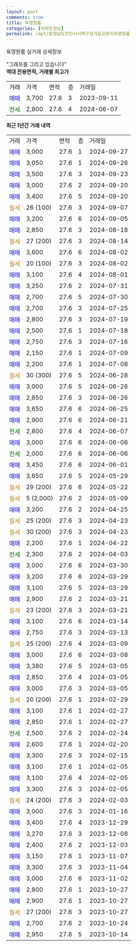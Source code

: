 ```yaml
---
layout: post
comments: true
title: 육영원룸
categories: [아파트정보]
permalink: /apt/충청남도천안시서북구성거읍요방리육영원룸
---
```


육영원룸 실거래 상세정보

<script type="text/javascript">
  google.charts.load('current', {'packages':['line', 'corechart']});
  google.charts.setOnLoadCallback(drawChart);

  function drawChart() {
    var data = new google.visualization.DataTable();
    data.addColumn('date', '거래일');
    data.addColumn('number', "매매");
    data.addColumn('number', "전세");
    data.addColumn('number', "전매");

    data.addRows([[new Date(Date.parse("2024-09-27")), 3000, null, null], [new Date(Date.parse("2024-09-26")), 3050, null, null], [new Date(Date.parse("2024-09-23")), 3500, null, null], [new Date(Date.parse("2024-09-20")), 3000, null, null], [new Date(Date.parse("2024-09-20")), 3400, null, null], [new Date(Date.parse("2024-09-07")), null, null, null], [new Date(Date.parse("2024-09-05")), 3200, null, null], [new Date(Date.parse("2024-08-18")), 2850, null, null], [new Date(Date.parse("2024-08-14")), null, null, null], [new Date(Date.parse("2024-08-02")), 3600, null, null], [new Date(Date.parse("2024-08-02")), null, null, null], [new Date(Date.parse("2024-08-01")), 3100, null, null], [new Date(Date.parse("2024-07-31")), 3250, null, null], [new Date(Date.parse("2024-07-30")), 2700, null, null], [new Date(Date.parse("2024-07-25")), 2700, null, null], [new Date(Date.parse("2024-07-19")), 2800, null, null], [new Date(Date.parse("2024-07-18")), 2500, null, null], [new Date(Date.parse("2024-07-16")), 2750, null, null], [new Date(Date.parse("2024-07-09")), 2150, null, null], [new Date(Date.parse("2024-07-08")), 2200, null, null], [new Date(Date.parse("2024-06-28")), null, null, null], [new Date(Date.parse("2024-06-26")), 3000, null, null], [new Date(Date.parse("2024-06-26")), 2850, null, null], [new Date(Date.parse("2024-06-25")), 3650, null, null], [new Date(Date.parse("2024-06-21")), 2900, null, null], [new Date(Date.parse("2024-06-07")), null, 2800, null], [new Date(Date.parse("2024-06-06")), 3000, null, null], [new Date(Date.parse("2024-06-06")), null, 2000, null], [new Date(Date.parse("2024-06-01")), 3450, null, null], [new Date(Date.parse("2024-05-29")), 3650, null, null], [new Date(Date.parse("2024-05-22")), null, null, null], [new Date(Date.parse("2024-05-09")), null, null, null], [new Date(Date.parse("2024-04-25")), 3200, null, null], [new Date(Date.parse("2024-04-23")), null, null, null], [new Date(Date.parse("2024-04-23")), null, null, null], [new Date(Date.parse("2024-04-22")), 2200, null, null], [new Date(Date.parse("2024-04-03")), null, 2300, null], [new Date(Date.parse("2024-03-30")), 3000, null, null], [new Date(Date.parse("2024-03-29")), 3200, null, null], [new Date(Date.parse("2024-03-29")), 3100, null, null], [new Date(Date.parse("2024-03-21")), 2900, null, null], [new Date(Date.parse("2024-03-21")), null, null, null], [new Date(Date.parse("2024-03-14")), 3100, null, null], [new Date(Date.parse("2024-03-13")), 2750, null, null], [new Date(Date.parse("2024-03-09")), null, null, null], [new Date(Date.parse("2024-03-08")), 3000, null, null], [new Date(Date.parse("2024-03-05")), 3380, null, null], [new Date(Date.parse("2024-03-05")), 2850, null, null], [new Date(Date.parse("2024-03-05")), 3000, null, null], [new Date(Date.parse("2024-02-29")), null, null, null], [new Date(Date.parse("2024-02-27")), 3100, null, null], [new Date(Date.parse("2024-02-27")), 2850, null, null], [new Date(Date.parse("2024-02-24")), null, 2500, null], [new Date(Date.parse("2024-02-20")), 2600, null, null], [new Date(Date.parse("2024-02-15")), 3300, null, null], [new Date(Date.parse("2024-02-05")), 3100, null, null], [new Date(Date.parse("2024-02-05")), 3100, null, null], [new Date(Date.parse("2024-02-05")), 3300, null, null], [new Date(Date.parse("2024-02-03")), null, null, null], [new Date(Date.parse("2024-01-16")), 3000, null, null], [new Date(Date.parse("2023-12-29")), 3400, null, null], [new Date(Date.parse("2023-12-08")), 3270, null, null], [new Date(Date.parse("2023-12-03")), 2400, null, null], [new Date(Date.parse("2023-11-07")), 3150, null, null], [new Date(Date.parse("2023-11-04")), 3300, null, null], [new Date(Date.parse("2023-11-02")), 3000, null, null], [new Date(Date.parse("2023-10-27")), 2800, null, null], [new Date(Date.parse("2023-10-27")), 2900, null, null], [new Date(Date.parse("2023-10-27")), null, null, null], [new Date(Date.parse("2023-10-24")), 2700, null, null], [new Date(Date.parse("2023-10-14")), 2950, null, null]]);

    var options = {
      hAxis: {
        format: 'yyyy/MM/dd'
      },    
      lineWidth: 0,
      pointsVisible: true,    
      title: '최근 1년간 유형별 실거래가 분포',
      legend: { position: 'bottom' }
    };

    var formatter = new google.visualization.NumberFormat({pattern:'###,###'} );
    formatter.format(data, 1);
    formatter.format(data, 2);
    
    setTimeout(function() {
        var chart = new google.visualization.LineChart(document.getElementById('columnchart_material'));
        chart.draw(data, (options));
        document.getElementById('loading').style.display = 'none';
    }, 200);
  }
</script>


<div id="loading" style="z-index:20; display: block; margin-left: 0px">"그래프를 그리고 있습니다"</div>
<div id="columnchart_material" style="width: 95%; margin-left: 0px; display: block"></div>
<!-- contents start -->
<b>역대 전용면적, 거래별 최고가</b>
<table class="sortable">
    <tr>
      <td>거래</td>
      <td>가격</td>
      <td>면적</td>
      <td>층</td>
      <td>거래일</td>
    </tr>
        <tr>
          <td><a style="color: blue">매매</a></td>
          <td>3,700</td>
          <td>27.6</td>
          <td>3</td>
          <td>2023-09-11</td>
        </tr>        
        <tr>
              <td><a style="color: darkgreen">전세</a></td>
              <td>2,800</td>
              <td>27.6</td>
              <td>4</td>
              <td>2024-06-07</td>
            </tr>        
    
</table>

<b>최근 1년간 거래 내역</b>

<table class="sortable">
    <tr>
      <td>거래</td>
      <td>가격</td>
      <td>면적</td>
      <td>층</td>
      <td>거래일</td>
    </tr>
    <tr>
      <td><a style="color: blue">매매</a></td>
      <td>3,000</td>
      <td>27.6</td>
      <td>1</td>
      <td>2024-09-27</td>
    </tr>          <tr>
      <td><a style="color: blue">매매</a></td>
      <td>3,050</td>
      <td>27.6</td>
      <td>1</td>
      <td>2024-09-26</td>
    </tr>          <tr>
      <td><a style="color: blue">매매</a></td>
      <td>3,500</td>
      <td>27.6</td>
      <td>3</td>
      <td>2024-09-23</td>
    </tr>          <tr>
      <td><a style="color: blue">매매</a></td>
      <td>3,000</td>
      <td>27.6</td>
      <td>2</td>
      <td>2024-09-20</td>
    </tr>          <tr>
      <td><a style="color: blue">매매</a></td>
      <td>3,400</td>
      <td>27.6</td>
      <td>5</td>
      <td>2024-09-20</td>
    </tr>          <tr>
      <td><a style="color: darkgoldenrod">월세</a></td>
      <td>26 (100)</td>
      <td>27.6</td>
      <td>3</td>
      <td>2024-09-07</td>
    </tr>          <tr>
      <td><a style="color: blue">매매</a></td>
      <td>3,200</td>
      <td>27.6</td>
      <td>6</td>
      <td>2024-09-05</td>
    </tr>          <tr>
      <td><a style="color: blue">매매</a></td>
      <td>2,850</td>
      <td>27.6</td>
      <td>3</td>
      <td>2024-08-18</td>
    </tr>          <tr>
      <td><a style="color: darkgoldenrod">월세</a></td>
      <td>27 (200)</td>
      <td>27.6</td>
      <td>3</td>
      <td>2024-08-14</td>
    </tr>          <tr>
      <td><a style="color: blue">매매</a></td>
      <td>3,600</td>
      <td>27.6</td>
      <td>6</td>
      <td>2024-08-02</td>
    </tr>          <tr>
      <td><a style="color: darkgoldenrod">월세</a></td>
      <td>20 (100)</td>
      <td>27.6</td>
      <td>3</td>
      <td>2024-08-02</td>
    </tr>          <tr>
      <td><a style="color: blue">매매</a></td>
      <td>3,100</td>
      <td>27.6</td>
      <td>4</td>
      <td>2024-08-01</td>
    </tr>          <tr>
      <td><a style="color: blue">매매</a></td>
      <td>3,250</td>
      <td>27.6</td>
      <td>2</td>
      <td>2024-07-31</td>
    </tr>          <tr>
      <td><a style="color: blue">매매</a></td>
      <td>2,700</td>
      <td>27.6</td>
      <td>5</td>
      <td>2024-07-30</td>
    </tr>          <tr>
      <td><a style="color: blue">매매</a></td>
      <td>2,700</td>
      <td>27.6</td>
      <td>3</td>
      <td>2024-07-25</td>
    </tr>          <tr>
      <td><a style="color: blue">매매</a></td>
      <td>2,800</td>
      <td>27.6</td>
      <td>3</td>
      <td>2024-07-19</td>
    </tr>          <tr>
      <td><a style="color: blue">매매</a></td>
      <td>2,500</td>
      <td>27.6</td>
      <td>1</td>
      <td>2024-07-18</td>
    </tr>          <tr>
      <td><a style="color: blue">매매</a></td>
      <td>2,750</td>
      <td>27.6</td>
      <td>3</td>
      <td>2024-07-16</td>
    </tr>          <tr>
      <td><a style="color: blue">매매</a></td>
      <td>2,150</td>
      <td>27.6</td>
      <td>1</td>
      <td>2024-07-09</td>
    </tr>          <tr>
      <td><a style="color: blue">매매</a></td>
      <td>2,200</td>
      <td>27.6</td>
      <td>1</td>
      <td>2024-07-08</td>
    </tr>          <tr>
      <td><a style="color: darkgoldenrod">월세</a></td>
      <td>30 (300)</td>
      <td>27.6</td>
      <td>5</td>
      <td>2024-06-28</td>
    </tr>          <tr>
      <td><a style="color: blue">매매</a></td>
      <td>3,000</td>
      <td>27.6</td>
      <td>5</td>
      <td>2024-06-26</td>
    </tr>          <tr>
      <td><a style="color: blue">매매</a></td>
      <td>2,850</td>
      <td>27.6</td>
      <td>3</td>
      <td>2024-06-26</td>
    </tr>          <tr>
      <td><a style="color: blue">매매</a></td>
      <td>3,650</td>
      <td>27.6</td>
      <td>6</td>
      <td>2024-06-25</td>
    </tr>          <tr>
      <td><a style="color: blue">매매</a></td>
      <td>2,900</td>
      <td>27.6</td>
      <td>6</td>
      <td>2024-06-21</td>
    </tr>          <tr>
      <td><a style="color: darkgreen">전세</a></td>
      <td>2,800</td>
      <td>27.6</td>
      <td>4</td>
      <td>2024-06-07</td>
    </tr>          <tr>
      <td><a style="color: blue">매매</a></td>
      <td>3,000</td>
      <td>27.6</td>
      <td>6</td>
      <td>2024-06-06</td>
    </tr>          <tr>
      <td><a style="color: darkgreen">전세</a></td>
      <td>2,000</td>
      <td>27.6</td>
      <td>6</td>
      <td>2024-06-06</td>
    </tr>          <tr>
      <td><a style="color: blue">매매</a></td>
      <td>3,450</td>
      <td>27.6</td>
      <td>6</td>
      <td>2024-06-01</td>
    </tr>          <tr>
      <td><a style="color: blue">매매</a></td>
      <td>3,650</td>
      <td>27.6</td>
      <td>5</td>
      <td>2024-05-29</td>
    </tr>          <tr>
      <td><a style="color: darkgoldenrod">월세</a></td>
      <td>29 (200)</td>
      <td>27.6</td>
      <td>6</td>
      <td>2024-05-22</td>
    </tr>          <tr>
      <td><a style="color: darkgoldenrod">월세</a></td>
      <td>5 (2,000)</td>
      <td>27.6</td>
      <td>2</td>
      <td>2024-05-09</td>
    </tr>          <tr>
      <td><a style="color: blue">매매</a></td>
      <td>3,200</td>
      <td>27.6</td>
      <td>2</td>
      <td>2024-04-25</td>
    </tr>          <tr>
      <td><a style="color: darkgoldenrod">월세</a></td>
      <td>25 (200)</td>
      <td>27.6</td>
      <td>3</td>
      <td>2024-04-23</td>
    </tr>          <tr>
      <td><a style="color: darkgoldenrod">월세</a></td>
      <td>30 (200)</td>
      <td>27.6</td>
      <td>3</td>
      <td>2024-04-23</td>
    </tr>          <tr>
      <td><a style="color: blue">매매</a></td>
      <td>2,200</td>
      <td>27.6</td>
      <td>1</td>
      <td>2024-04-22</td>
    </tr>          <tr>
      <td><a style="color: darkgreen">전세</a></td>
      <td>2,300</td>
      <td>27.6</td>
      <td>2</td>
      <td>2024-04-03</td>
    </tr>          <tr>
      <td><a style="color: blue">매매</a></td>
      <td>3,000</td>
      <td>27.6</td>
      <td>6</td>
      <td>2024-03-30</td>
    </tr>          <tr>
      <td><a style="color: blue">매매</a></td>
      <td>3,200</td>
      <td>27.6</td>
      <td>6</td>
      <td>2024-03-29</td>
    </tr>          <tr>
      <td><a style="color: blue">매매</a></td>
      <td>3,100</td>
      <td>27.6</td>
      <td>5</td>
      <td>2024-03-29</td>
    </tr>          <tr>
      <td><a style="color: blue">매매</a></td>
      <td>2,900</td>
      <td>27.6</td>
      <td>2</td>
      <td>2024-03-21</td>
    </tr>          <tr>
      <td><a style="color: darkgoldenrod">월세</a></td>
      <td>23 (200)</td>
      <td>27.6</td>
      <td>3</td>
      <td>2024-03-21</td>
    </tr>          <tr>
      <td><a style="color: blue">매매</a></td>
      <td>3,100</td>
      <td>27.6</td>
      <td>6</td>
      <td>2024-03-14</td>
    </tr>          <tr>
      <td><a style="color: blue">매매</a></td>
      <td>2,750</td>
      <td>27.6</td>
      <td>3</td>
      <td>2024-03-13</td>
    </tr>          <tr>
      <td><a style="color: darkgoldenrod">월세</a></td>
      <td>25 (200)</td>
      <td>27.6</td>
      <td>4</td>
      <td>2024-03-09</td>
    </tr>          <tr>
      <td><a style="color: blue">매매</a></td>
      <td>3,000</td>
      <td>27.6</td>
      <td>6</td>
      <td>2024-03-08</td>
    </tr>          <tr>
      <td><a style="color: blue">매매</a></td>
      <td>3,380</td>
      <td>27.6</td>
      <td>5</td>
      <td>2024-03-05</td>
    </tr>          <tr>
      <td><a style="color: blue">매매</a></td>
      <td>2,850</td>
      <td>27.6</td>
      <td>4</td>
      <td>2024-03-05</td>
    </tr>          <tr>
      <td><a style="color: blue">매매</a></td>
      <td>3,000</td>
      <td>27.6</td>
      <td>3</td>
      <td>2024-03-05</td>
    </tr>          <tr>
      <td><a style="color: darkgoldenrod">월세</a></td>
      <td>20 (200)</td>
      <td>27.6</td>
      <td>1</td>
      <td>2024-02-29</td>
    </tr>          <tr>
      <td><a style="color: blue">매매</a></td>
      <td>3,100</td>
      <td>27.6</td>
      <td>1</td>
      <td>2024-02-27</td>
    </tr>          <tr>
      <td><a style="color: blue">매매</a></td>
      <td>2,850</td>
      <td>27.6</td>
      <td>1</td>
      <td>2024-02-27</td>
    </tr>          <tr>
      <td><a style="color: darkgreen">전세</a></td>
      <td>2,500</td>
      <td>27.6</td>
      <td>2</td>
      <td>2024-02-24</td>
    </tr>          <tr>
      <td><a style="color: blue">매매</a></td>
      <td>2,600</td>
      <td>27.6</td>
      <td>1</td>
      <td>2024-02-20</td>
    </tr>          <tr>
      <td><a style="color: blue">매매</a></td>
      <td>3,300</td>
      <td>27.6</td>
      <td>3</td>
      <td>2024-02-15</td>
    </tr>          <tr>
      <td><a style="color: blue">매매</a></td>
      <td>3,100</td>
      <td>27.6</td>
      <td>1</td>
      <td>2024-02-05</td>
    </tr>          <tr>
      <td><a style="color: blue">매매</a></td>
      <td>3,100</td>
      <td>27.6</td>
      <td>4</td>
      <td>2024-02-05</td>
    </tr>          <tr>
      <td><a style="color: blue">매매</a></td>
      <td>3,300</td>
      <td>27.6</td>
      <td>3</td>
      <td>2024-02-05</td>
    </tr>          <tr>
      <td><a style="color: darkgoldenrod">월세</a></td>
      <td>24 (200)</td>
      <td>27.6</td>
      <td>3</td>
      <td>2024-02-03</td>
    </tr>          <tr>
      <td><a style="color: blue">매매</a></td>
      <td>3,000</td>
      <td>27.6</td>
      <td>3</td>
      <td>2024-01-16</td>
    </tr>          <tr>
      <td><a style="color: blue">매매</a></td>
      <td>3,400</td>
      <td>27.6</td>
      <td>4</td>
      <td>2023-12-29</td>
    </tr>          <tr>
      <td><a style="color: blue">매매</a></td>
      <td>3,270</td>
      <td>27.6</td>
      <td>3</td>
      <td>2023-12-08</td>
    </tr>          <tr>
      <td><a style="color: blue">매매</a></td>
      <td>2,400</td>
      <td>27.6</td>
      <td>2</td>
      <td>2023-12-03</td>
    </tr>          <tr>
      <td><a style="color: blue">매매</a></td>
      <td>3,150</td>
      <td>27.6</td>
      <td>1</td>
      <td>2023-11-07</td>
    </tr>          <tr>
      <td><a style="color: blue">매매</a></td>
      <td>3,300</td>
      <td>27.6</td>
      <td>3</td>
      <td>2023-11-04</td>
    </tr>          <tr>
      <td><a style="color: blue">매매</a></td>
      <td>3,000</td>
      <td>27.6</td>
      <td>6</td>
      <td>2023-11-02</td>
    </tr>          <tr>
      <td><a style="color: blue">매매</a></td>
      <td>2,800</td>
      <td>27.6</td>
      <td>1</td>
      <td>2023-10-27</td>
    </tr>          <tr>
      <td><a style="color: blue">매매</a></td>
      <td>2,900</td>
      <td>27.6</td>
      <td>1</td>
      <td>2023-10-27</td>
    </tr>          <tr>
      <td><a style="color: darkgoldenrod">월세</a></td>
      <td>27 (200)</td>
      <td>27.6</td>
      <td>3</td>
      <td>2023-10-27</td>
    </tr>          <tr>
      <td><a style="color: blue">매매</a></td>
      <td>2,700</td>
      <td>27.6</td>
      <td>2</td>
      <td>2023-10-24</td>
    </tr>          <tr>
      <td><a style="color: blue">매매</a></td>
      <td>2,950</td>
      <td>27.6</td>
      <td>5</td>
      <td>2023-10-14</td>
    </tr>      </table>
<!-- contents end -->    

